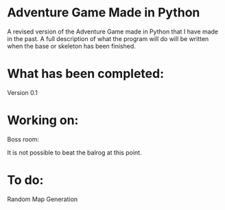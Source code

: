 # Adventure Game Made in Python
A revised version of the Adventure Game made in Python that I have made in the past. 
A full description of what the program will do will be written when the base or skeleton has been finished.

# What has been completed:
Version 0.1

# Working on:
Boss room:

It is not possible to beat the balrog at this point.


# To do:
Random Map Generation
